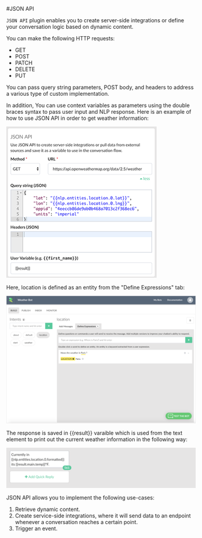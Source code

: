 #JSON API

`JSON API` plugin enables you to create server-side integrations or define your conversation logic based on dynamic content. 

You can make the following HTTP requests:

* GET
* POST
* PATCH
* DELETE
* PUT

You can pass query string parameters, POST body, and headers to address a various type of custom implementation. 

In addition, You can use context variables as parameters using the double braces syntax to pass user input and NLP response. Here is an example of how to use JSON API in order to get weather information:

![](json-api.png)


Here, location is defined as an entity from the "Define Expressions" tab:

![](json-api-define-expressions.png)

The response is saved in \{\{result}} varaible which is used from the text element to print out the current weather information in the following way:

![](json-reply.png)


JSON API allows you to implement the following use-cases:

1. Retrieve dynamic content.
2. Create service-side integrations, where it will send data to an endpoint whenever a conversation reaches a certain point.
3. Trigger an event.


